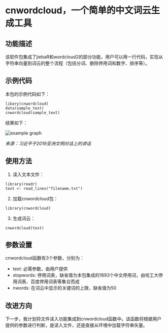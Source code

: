 # cnwordcloud，一个简单的中文词云生成工具

## 功能描述
该软件包集成了jiebaR和wordcloud2的部分功能，用户可以用一行代码，实现从字符串向量到词云的整个流程（包括分词、删除停用词和数字、排序等）。

## 示例代码
本包的示例代码如下：
```{r}
libary(cnwordcloud)
data(sample_text)
cnwordcloud(sample_text)
```
结果如下：

![example graph]('./img/xispeech.png')

*来源：习近平于2019亚洲文明对话上的讲话*


## 使用方法
1. 读入文本文件：
```{r}
library(readr)
text <- read_lines("filename.txt")
```

2. 加载cnwordcloud包：
```{r}
library(cnwordcloud)
```

3. 生成词云：
```{r}
cnwordcloud(text)
```

## 参数设置
cnwordcloud函数有3个参数，分别为：
* text: 必需参数，由用户提供
* stopwords: 停用词表，缺省值为本包集成的1893个中文停用词，由哈工大停用词表、百度停用词表等集合而成
* nwords: 在词云中显示的关键词的上限，缺省值为50

## 改进方向
下一步，我计划将文件读入功能集成到cnwordcloud函数中。该函数将根据用户提供的参数进行判断，是读入文件，还是直接从环境中加载字符串矢量。
